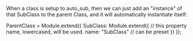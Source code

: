 When a class is setup to auto_sub, then we can just add an "instance" of that SubClass to the parent Class, and it will automatically instantiate itself:

ParentClass = Module.extend({
	SubClass: Module.extend({ // this property name, lowercased, will be used.
		name: "SubClass" // can be preset
	})
}); 